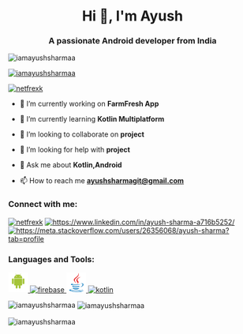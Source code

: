 <h1 align="center">Hi 👋, I'm Ayush</h1>
<h3 align="center">A passionate Android developer from India</h3>

<p align="left"> <img src="https://komarev.com/ghpvc/?username=iamayushsharmaa&label=Profile%20views&color=0e75b6&style=flat" alt="iamayushsharmaa" /> </p>

<p align="left"> <a href="https://github.com/ryo-ma/github-profile-trophy"><img src="https://github-profile-trophy.vercel.app/?username=iamayushsharmaa" alt="iamayushsharmaa" /></a> </p>

<p align="left"> <a href="https://twitter.com/netfrexk" target="blank"><img src="https://img.shields.io/twitter/follow/netfrexk?logo=twitter&style=for-the-badge" alt="netfrexk" /></a> </p>

- 🔭 I’m currently working on **FarmFresh App**

- 🌱 I’m currently learning **Kotlin Multiplatform**

- 👯 I’m looking to collaborate on **project**

- 🤝 I’m looking for help with **project**

- 💬 Ask me about **Kotlin,Android**

- 📫 How to reach me **ayushsharmagit@gmail.com**

<h3 align="left">Connect with me:</h3>
<p align="left">
<a href="https://twitter.com/netfrexk" target="blank"><img align="center" src="https://raw.githubusercontent.com/rahuldkjain/github-profile-readme-generator/master/src/images/icons/Social/twitter.svg" alt="netfrexk" height="30" width="40" /></a>
<a href="https://linkedin.com/in/https://www.linkedin.com/in/ayush-sharma-a716b5252/" target="blank"><img align="center" src="https://raw.githubusercontent.com/rahuldkjain/github-profile-readme-generator/master/src/images/icons/Social/linked-in-alt.svg" alt="https://www.linkedin.com/in/ayush-sharma-a716b5252/" height="30" width="40" /></a>
<a href="https://stackoverflow.com/users/https://meta.stackoverflow.com/users/26356068/ayush-sharma?tab=profile" target="blank"><img align="center" src="https://raw.githubusercontent.com/rahuldkjain/github-profile-readme-generator/master/src/images/icons/Social/stack-overflow.svg" alt="https://meta.stackoverflow.com/users/26356068/ayush-sharma?tab=profile" height="30" width="40" /></a>
</p>

<h3 align="left">Languages and Tools:</h3>
<p align="left"> <a href="https://developer.android.com" target="_blank" rel="noreferrer"> <img src="https://raw.githubusercontent.com/devicons/devicon/master/icons/android/android-original-wordmark.svg" alt="android" width="40" height="40"/> </a> <a href="https://firebase.google.com/" target="_blank" rel="noreferrer"> <img src="https://www.vectorlogo.zone/logos/firebase/firebase-icon.svg" alt="firebase" width="40" height="40"/> </a> <a href="https://www.java.com" target="_blank" rel="noreferrer"> <img src="https://raw.githubusercontent.com/devicons/devicon/master/icons/java/java-original.svg" alt="java" width="40" height="40"/> </a> <a href="https://kotlinlang.org" target="_blank" rel="noreferrer"> <img src="https://www.vectorlogo.zone/logos/kotlinlang/kotlinlang-icon.svg" alt="kotlin" width="40" height="40"/> </a> </p>

<p><img align="left" src="https://github-readme-stats.vercel.app/api/top-langs?username=iamayushsharmaa&show_icons=true&locale=en&layout=compact" alt="iamayushsharmaa" /></p>

<p>&nbsp;<img align="center" src="https://github-readme-stats.vercel.app/api?username=iamayushsharmaa&show_icons=true&locale=en" alt="iamayushsharmaa" /></p>

<p><img align="center" src="https://github-readme-streak-stats.herokuapp.com/?user=iamayushsharmaa&" alt="iamayushsharmaa" /></p>

